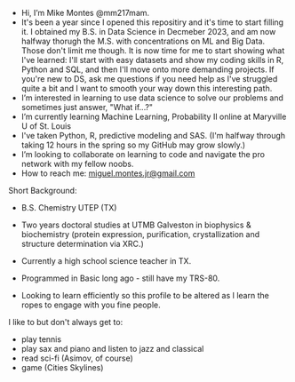 - Hi, I’m Mike Montes @mm217mam.
- It's been a year since I opened this repositiry and it's time to start filling it.  I obtained my B.S. in Data Science in Decmeber 2023, and am now halfway thorugh the M.S. with concentrations on ML and Big Data.  Those don't limit me though.  It is now time for me to start showing what I've learned: I'll start with easy datasets and show my coding skills in R, Python and SQL, and then I'll move onto more demanding projects.  If you're new to DS, ask me questions if you need help as I've struggled quite a bit and I want to smooth your way down this interesting path. 
- I’m interested in learning to use data science to solve our problems and sometimes just answer, "What if...?"
- I’m currently learning Machine Learning, Probability II online at Maryville U of St. Louis
- I've taken Python, R, predictive modeling and SAS.  (I'm halfway through taking 12 hours in the spring so my GitHub may grow slowly.)
- I’m looking to collaborate on learning to code and navigate the pro network with my fellow noobs.
- How to reach me: miguel.montes.jr@gmail.com

Short Background:
- B.S. Chemistry UTEP (TX)
- Two years doctoral studies at UTMB Galveston in biophysics & biochemistry (protein expression, purification, crystallization and structure determination via XRC.)
- Currently a high school science teacher in TX.
- Programmed in Basic long ago - still have my TRS-80.

- Looking to learn efficiently so this profile to be altered as I learn the ropes to engage with you fine people.

I like to but don't always get to:
- play tennis
- play sax and piano and listen to jazz and classical
- read sci-fi (Asimov, of course)
- game (Cities Skylines)
